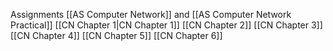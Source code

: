 Assignments [[AS Computer Network]] and [[AS Computer Network Practical]]
[[CN Chapter 1|CN Chapter 1]]
[[CN Chapter 2]]
[[CN Chapter 3]]
[[CN Chapter 4]]
[[CN Chapter 5]]
[[CN Chapter 6]]
